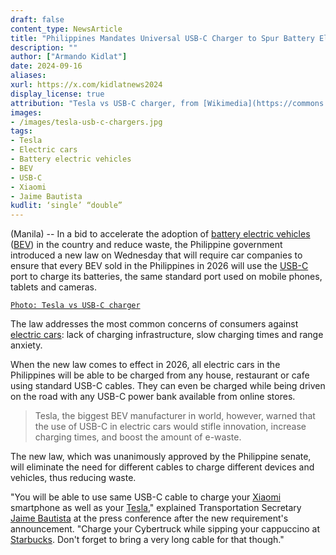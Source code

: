 ```yaml
---
draft: false
content_type: NewsArticle
title: "Philippines Mandates Universal USB-C Charger to Spur Battery Electric Vehicles Adoption"
description: ""
author: ["Armando Kidlat"]
date: 2024-09-16
aliases:
xurl: https://x.com/kidlatnews2024
display_license: true
attribution: "Tesla vs USB-C charger, from [Wikimedia](https://commons.wikimedia.org/wiki/File:Tesla_charger_in_Finland.jpg) and [Pexels](https://www.pexels.com/photo/many-chargers-are-connected-to-an-electrical-outlet-on-a-white-background-16886334/)."
images:
- /images/tesla-usb-c-chargers.jpg
tags:
- Tesla
- Electric cars
- Battery electric vehicles
- BEV
- USB-C
- Xiaomi
- Jaime Bautista
kudlit: ‘single’ “double”
---
```

(Manila) -- In a bid to accelerate the adoption of [battery electric vehicles](/tags/battery-electric-vehicles) ([BEV](/tags/bev)) in the country and reduce waste, the Philippine government introduced a new law on Wednesday that will require car companies to ensure that every BEV sold in the Philippines in 2026 will use the [USB-C](/tags/usb-c) port to charge its batteries, the same standard port used on mobile phones, tablets and cameras.

[`Photo: Tesla vs USB-C charger`](/images/tesla-usb-c-chargers.jpg)

The law addresses the most common concerns of consumers against [electric cars](/tags/electric-cars): lack of charging infrastructure, slow charging times and range anxiety.

When the new law comes to effect in 2026, all electric cars in the Philippines will be able to be charged from any house, restaurant or cafe using standard USB-C cables. They can even be charged while being driven on the road with any USB-C power bank available from online stores.

>Tesla, the biggest BEV manufacturer in world, however, warned that the use of USB-C in electric cars would stifle innovation, increase charging times, and boost the amount of e-waste.

The new law, which was unanimously approved by the Philippine senate, will eliminate the need for different cables to charge different devices and vehicles, thus reducing waste.

"You will be able to use same USB-C cable to charge your [Xiaomi](/tags/xiaomi) smartphone as well as your [Tesla](/tags/tesla)," explained Transportation Secretary [Jaime Bautista](/tags/jaime-bautista) at the press conference after the new requirement's announcement. "Charge your Cybertruck while sipping your cappuccino at [Starbucks](/tags/starbucks). Don't forget to bring a very long cable for that though."
